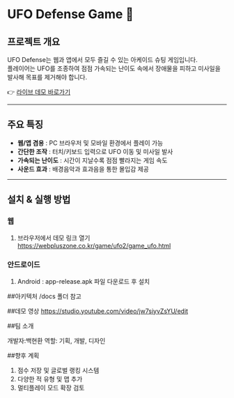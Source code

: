 # UFO Defense Game 🚀

## 프로젝트 개요
UFO Defense는 웹과 앱에서 모두 즐길 수 있는 아케이드 슈팅 게임입니다.  
플레이어는 UFO를 조종하여 점점 가속되는 난이도 속에서 장애물을 피하고 미사일을 발사해 목표를 제거해야 합니다.  

👉 [라이브 데모 바로가기](https://webpluszone.co.kr/game/ufo2/game_ufo.html)

---

## 주요 특징
- **웹/앱 겸용** : PC 브라우저 및 모바일 환경에서 플레이 가능
- **간단한 조작** : 터치/키보드 입력으로 UFO 이동 및 미사일 발사
- **가속되는 난이도** : 시간이 지날수록 점점 빨라지는 게임 속도
- **사운드 효과** : 배경음악과 효과음을 통한 몰입감 제공

---

## 설치 & 실행 방법
### 웹
1. 브라우저에서 데모 링크 열기
https://webpluszone.co.kr/game/ufo2/game_ufo.html

### 안드로이드
1. Android : app-release.apk 파일 다운로드 후 설치

##아키텍처
/docs 폴더 참고

##데모 영상
https://studio.youtube.com/video/jw7siyvZsYU/edit

##팀 소개

개발자:백현환
역할: 기획, 개발, 디자인

##향후 계획
1. 점수 저장 및 글로벌 랭킹 시스템
2. 다양한 적 유형 및 맵 추가
3. 멀티플레이 모드 확장 검토
